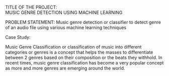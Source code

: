 
TITLE OF THE PROJECT:  
MUSIC GENRE DETECTION USING MACHINE LEARNING

PROBLEM STATEMENT:
Music genre detection or classifier to detect genre of an audio file using various machine learning techniques

Case Study:

Music Genre Classification or classification of music into different categories or genres is a concept that helps the masses to differentiate
between 2 genres based on their composition or the beats they withhold. In recent times, music genre classification has become a very popular 
concept as more and more genres are emerging around the world. 


